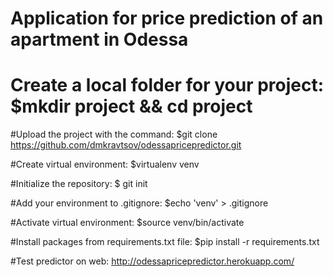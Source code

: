 # Application for price prediction of an apartment in Odessa

# Create a local folder for your project: $mkdir project && cd project

#Upload the project with the command: $git clone https://github.com/dmkravtsov/odessapricepredictor.git

#Create virtual environment:  $virtualenv venv

#Initialize the repository: $ git init

#Add your environment to .gitignore:  $echo 'venv' > .gitignore

#Activate virtual environment: $source venv/bin/activate

#Install packages from requirements.txt file: $pip install -r requirements.txt

#Test predictor on web: http://odessapricepredictor.herokuapp.com/